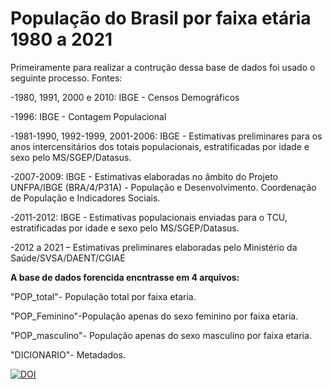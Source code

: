 # População do Brasil por faixa etária 1980 a 2021
Primeiramente para realizar a contrução dessa base de dados foi usado o seguinte processo. 
Fontes:

-1980, 1991, 2000 e 2010: IBGE - Censos Demográficos

-1996: IBGE - Contagem Populacional

-1981-1990, 1992-1999, 2001-2006: IBGE - Estimativas preliminares para os anos intercensitários dos totais populacionais, estratificadas por idade e sexo pelo MS/SGEP/Datasus.

-2007-2009: IBGE - Estimativas elaboradas no âmbito do Projeto UNFPA/IBGE (BRA/4/P31A) - População e Desenvolvimento. Coordenação de População e Indicadores Sociais.

-2011-2012: IBGE - Estimativas populacionais enviadas para o TCU, estratificadas por idade e sexo pelo MS/SGEP/Datasus.

-2012 a 2021 – Estimativas preliminares elaboradas pelo Ministério da Saúde/SVSA/DAENT/CGIAE


**A base de dados forencida encntrasse em 4 arquivos:**

"POP_total"- População total por faixa etaria. 

"POP_Feminino"-População apenas do sexo feminino por faixa etaria. 

"POP_masculino"- População apenas do sexo masculino por faixa etaria.

"DICIONARIO"- Metadados. 

[![DOI](https://zenodo.org/badge/799651430.svg)](https://zenodo.org/doi/10.5281/zenodo.11182834)
